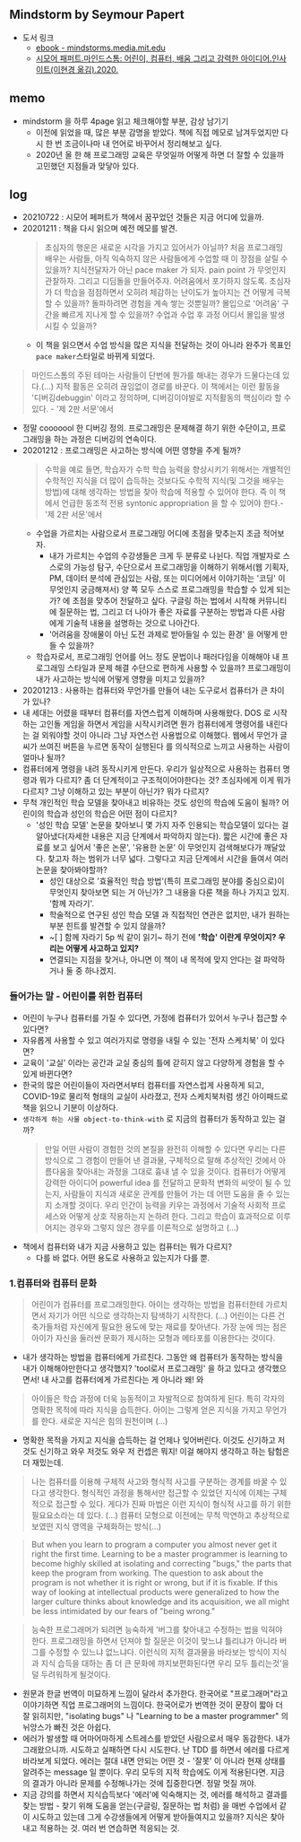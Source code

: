 ## Mindstorm by Seymour Papert
- 도서 링크
  - [ebook - mindstorms.media.mit.edu](https://mindstorms.media.mit.edu/)
  - [시모어 패퍼트.마인드스톰: 어린이, 컴퓨터, 배움 그리고 강력한 아이디어.인사이트(이현경 옮김).2020.](https://blog.insightbook.co.kr/2020/05/21/%EC%9D%B8%EA%B0%84%EC%9D%84-%EC%9C%84%ED%95%9C-%EA%B0%95%EB%A0%A5%ED%95%9C-%EC%95%84%EC%9D%B4%EB%94%94%EC%96%B4-%E3%80%8A%EB%A7%88%EC%9D%B8%EB%93%9C%EC%8A%A4%ED%86%B0%E3%80%8B/)

## memo
- mindstorm 을 하루 4page 읽고 체크해야할 부분, 감상 남기기
  - 이전에 읽었을 때, 많은 부분 감명을 받았다. 책에 직접 메모로 남겨두었지만 다시 한 번 조금이나마 내 언어로 바꾸어서 정리해보고 싶다. 
  - 2020년 올 한 해 프로그래밍 교육은 무엇일까 어떻게 하면 더 잘할 수 있을까 고민했던 지점들과 맞닿아 있다. 

## log
- 20210722 : 시모어 페퍼트가 책에서 꿈꾸었던 것들은 지금 어디에 있을까. 
- 20201211 : 책을 다시 읽으며 예전 메모를 발견.
  > 초심자의 행운은 새로운 시각을 가지고 있어서가 아닐까? 처음 프로그래밍 배우는 사람들, 아직 익숙하지 않은 사람들에게 수업할 때 이 장점을 살릴 수 있을까?
  > 지식전달자가 아닌 pace maker 가 되자. pain point 가 무엇인지 관찰하자. 그리고 디딤돌을 만들어주자. 어려움에서 포기하지 않도록.
  > 초심자가 더 학습을 점점하면서 오히려 체감하는 난이도가 높아지는 건 어떻게 극복할 수 있을까? 돌파하려면 경험을 계속 쌓는 것뿐일까? 몰입으로 '어려움' 구간을 빠르게 지나게 할 수 있을까? 수업과 수업 후 과정 어디서 몰입을 발생시킬 수 있을까?
  - 이 책을 읽으면서 수업 방식을 많은 지식을 전달하는 것이 아니라 완주가 목표인 `pace maker`스타일로 바뀌게 되었다. 
> 마인드스톰의 주된 테마는 사람들이 단번에 뭔가를 해내는 경우가 드물다는데 있다.(...) 지적 활동은 오히려 끊임없이 경로를 바꾼다. 이 책에서는 이런 활동을 '디버깅debuggin' 이라고 정의하며, 디버깅이야발로 지적활동의 핵심이라 할 수 있다.   - '제 2판 서문'에서
  - 정말 cooooool 한 디버깅 정의. 프로그래밍은 문제해결 하기 위한 수단이고, 프로그래밍을 하는 과정은 디버깅의 연속이다. 
- 20201212 : 프로그래밍은 사고하는 방식에 어떤 영향을 주게 될까?
  > 수학을 예로 들면, 학습자가 수학 학습 능력을 향상시키기 위해서는 개별적인 수학적인 지식을 더 많이 습득하는 것보다도 수학적 지식(및 그것을 배우는 방법)에 대해 생각하는 방법을 찾아 학습에 적용할 수 있어야 한다. 즉 이 책에서 언급한 동조적 전용 syntonic appropriation 을 할 수 있어야 한다.- '제 2판 서문'에서
  - 수업을 가르치는 사람으로서 프로그래밍 어디에 초점을 맞추는지 조금 적어보자. 
    - 내가 가르치는 수업의 수강생들은 크게 두 분류로 나뉜다. 직업 개발자로 스스로의 가능성 탐구, 수단으로서 프로그래밍을 이해하기 위해서(웹 기획자, PM, 데이터 분석에 관심있는 사람, 또는 미디어에서 이야기하는 '코딩' 이 무엇인지 궁금해져서)
    양 쪽 모두 스스로 프로그래밍을 학습할 수 있게 되는가? 에 초점을 맞추어 전달하고 싶다.  구글링 하는 법에서 시작해 커뮤니티에 질문하는 법, 그리고 더 나아가 좋은 자료를 구분하는 방법과 다른 사람에게 기술적 내용을 설명하는 것으로 나아간다. 
    - '어려움을 장애물이 아닌 도전 과제로 받아들일 수 있는 환경' 을 어떻게 만들 수 있을까?
  - 학습자로서, 프로그래밍 언어를 어느 정도 문법이나 패러다임을 이해해야 내 프로그래밍 스타일과 문제 해결 수단으로 편하게 사용할 수 있을까? 프로그래밍이 내가 사고하는 방식에 어떻게 영향을 미치고 있을까?
- 20201213 : 사용하는 컴퓨터와 무언가를 만들어 내는 도구로서 컴퓨터가 큰 차이가 있나?
 - 내 세대는 어렸을 때부터 컴퓨터를 자연스럽게 이해하며 사용해왔다. DOS 로 시작하는 고인돌 게임을 하면서 게임을 시작시키려면 뭔가 컴퓨터에게 명령어를 내린다는 걸 외워야할 것이 아니라 그냥 자연스런 사용법으로 이해했다. 웹에서 무언가 글씨가 쓰여진 버튼을 누르면 동작이 실행된다 를 의식적으로 느끼고 사용하는 사람이 얼마나 될까?
 - 컴퓨터에게 명령을 내려 동작시키게 만든다. 우리가 일상적으로 사용하는 컴퓨터 명령과 뭐가 다르지? 좀 더 단계적이고 구조적이어야한다는 것? 초심자에게 이게 뭐가 다르지? 그냥 이해하고 있는 부분이 아닌가? 뭐가 다르지? 
 - 무척 개인적인 학습 모델을 찾아내고 비유하는 것도 성인의 학습에 도움이 될까? 어린이의 학습과 성인의 학습은 어떤 점이 다르지? 
   - '성인 학습 모델' 논문을 찾아보니 몇 가지 자주 인용되는 학습모델이 있다는 걸 알아냈다(자세한 내용은 지금 단계에서 파악하지 않는다).  짧은 시간에 좋은 자료를 보고 싶어서 '좋은 논문', '유용한 논문' 이 무엇인지 검색해보다가 깨달았다. 찾고자 하는 범위가 너무 넓다. 그렇다고 지금 단계에서 시간을 들여서 여러 논문을 찾아봐야할까? 
     - 성인 대상으로 '효율적인 학습 방법'(특히 프로그래밍 분야를 중심으로)이 무엇인지 찾아보면 되는 거 아닌가? 그 내용을 다룬 책을 하나 가지고 있지. '함께 자라기'. 
     - 학술적으로 연구된 성인 학습 모델 과 직접적인 연관은 없지만, 내가 원하는 부분 힌트를 발견할 수 있지 않을까? 
     - ~[ ] 함께 자라기 5p 씩 같이 읽기~ 하기 전에 **'학습' 이란게 무엇이지? 우리는 어떻게 사고하고 있지?**
     - 연결되는 지점을 찾거나, 아니면 이 책이 내 목적에 맞지 안다는 걸 파악하거나 둘 중 하나겠지.
  
### 들어가는 말 - 어린이를 위한 컴퓨터
  - 어린이 누구나 컴퓨터를 가질 수 있다면, 가정에 컴퓨터가 있어서 누구나 접근할 수 있다면?
  - 자유롭게 사용할 수 있고 여러가지로 명령을 내릴 수 있는 '전자 스케치북' 이 있다면?
  - 교육이 '교실' 이라는 공간과 교실 중심의 틀에 갇히지 않고 다양하게 경험을 할 수 있게 바뀐다면?
  - 한국의 많은 어린이들이 자라면서부터 컴퓨터를 자연스럽게 사용하게 되고, COVID-19로 물리적 형태의 교실이 사라졌고, 전자 스케치북처럼 생긴 아이패드로 책을 읽으니 기분이 이상하다. 
  - `생각하게 하는 사물 object-to-think-with` 로 지금의 컴퓨터가 동작하고 있는 걸까? 
    > 만일 어떤 사람이 경험한 것의 본질을 완전히 이해할 수 있다면 우리는 다른 방식으로 그 경험이 만들어 낸 결과물, 구체적으로 말해 추상적인 것에서 아름다움을 찾아내는 과정을 그대로 흉내 낼 수 있을 것이다.
    > 컴퓨터가 어떻게 강력한 아이디어 powerful idea 를 전달하고 문화적 변화의 씨앗이 될 수 있는지, 사람들이 지식과 새로운 관계를 만들어 가는 데 어떤 도움을 줄 수 있는지 소개할 것이다. 
    > 우리 인간이 능력을 키우는 과정에서 기술적 사회적 프로세스와 어떻게 상호 작용하는지 논하려 한다. 그리고 학습이 효과적으로 이루어지는 경우와 그렇지 않은 경우를 이론적으로 설명하고 (...)
 - 책에서 컴퓨터와 내가 지금 사용하고 있는 컴퓨터는 뭐가 다르지?  
   - 다를 바 없다. 어떤 용도로 사용하고 있는지가 다를 뿐. 

### 1.컴퓨터와 컴퓨터 문화
> 어린이가 컴퓨터를 프로그래밍한다. 아이는 생각하는 방법을 컴퓨터한테 가르치면서 자기가 어떤 식으로 생각하는지 탐색하기 시작한다. (...) 어린이는 다른 건축가들처럼 자신에게 필요한 용도에 맞는 재료를 찾아낸다. 가장 눈에 띄는 점은 아이가 자신을 둘러싼 문화가 제시하는 모형과 메타포를 이용한다는 것이다. 
  - 내가 생각하는 방법을 컴퓨터에게 가르친다. 그동안 왜 컴퓨터가 동작하는 방식을 내가 이해해야만한다고 생각했지? 'tool로서 프로그래밍' 을 하고 있다고 생각했으면서! 내 사고를 컴퓨터에게 가르친다는 게 아니라 왜! 와
> 아이들은 학습 과정에 더욱 능동적이고 자발적으로 참여하게 된다. 특히 각자의 명확한 목적에 따라 지식을 습득한다. 아이는 그렇게 얻은 지식을 가지고 무언가를 한다. 새로운 지식은 힘의 원천이며 (...)
  - 명확한 목적을 가지고 지식을 습득하는 걸 언제나 잊어버린다. 이것도 신기하고 저것도 신기하고 와우 저것도 와우 저 컨셉은 뭐지! 이걸 해야지 생각하고 하는 탐험은 더 재밌는데.
> 나는 컴퓨터를 이용해 구체적 사고와 형식적 사고를 구분하는 경계를 바꿀 수 있다고 생각한다. 형식적인 과정을 통해서만 접근할 수 있었던 지식에 이제는 구체적으로 접근할 수 있다. 게다가 진짜 마법은 이런 지식이 형식적 사고를 하기 위한 필요요소라는 데 있다. (...) 컴퓨터 모형으로 이전에는 무척 막연하고 추상적으로 보였떤 지식 영역을 구체화하는 방식(...)

> But when you learn to program a computer you almost never get it right the first time. Learning to be a master programmer is learning to become highly skilled at isolating and correcting "bugs," the parts that keep the program from working. The question to ask about the program is not whether it is right or wrong, but if it is fixable. If this way of looking at intellectual products were generalized to how the larger culture thinks about knowledge and its acquisition, we all might be less intimidated by our fears of "being wrong."  

> 능숙한 프로그래머가 되려면 능숙하게 '버그를 찾아내고 수정하는 법을 익혀야 한다. 프로그래밍을 하면서 던져야 할 질문은 이것이 맞느냐 틀리냐가 아니라 버그를 수정할 수 있느냐 없느냐다. 이런식의 지적 결과물을 바라보는 방식이 지식과 지식 습득을 대하는 좀 더 큰 문화에 까지보편화된다면 우리 모두 틀리는것'을 덜 두려워하게 될것이다.
  - 원문과 한글 번역이 미묘하게 느낌이 달라서 추가한다. 한국어로 "프로그래머"라고 이야기하면 직업 프로그래머의 느낌이다. 한국어로가 번역한 것이 문장이 짧아 더 잘 읽히지만, "isolating bugs" 나 "Learning to be a master programmer" 의 뉘앙스가 빠진 것은 아쉽다. 
  - 에러가 발생할 때 어마어마하게 스트레스를 받았던 사람으로서 매우 동감한다. 내가 그래왔으니까. 시도하고 실패하면 다시 시도한다. 난 TDD 를 하면서 에러를 다르게 바라보게 되었다. 에러는 절대 내면 안되는 어떤 것 - '잘못' 이 아니라 현재 상태를 알려주는 message 일 뿐이다. 우리 모두의 지적 학습에도 이게 적용된다면. 지금의 결과가 아니라 문제를 수정해나가는 것에 집중한다면. 정말 멋질 꺼야.
  - 지금 강의를 하면서 지식습득보다 '에러'에 익숙해지는 것, 에러를 해석하고 결과를 찾는 방법 - 찾기 위해 도움을 얻는(구글링, 질문하는 법 처럼) 을 매번 수업에서 같이 시도하고 있는데 그게 수강생들에게 어떻게 받아들여지고 있을까? 지식은 찾아내고 적용하는 것. 여러 번 연습하면 적응되는 것. 
